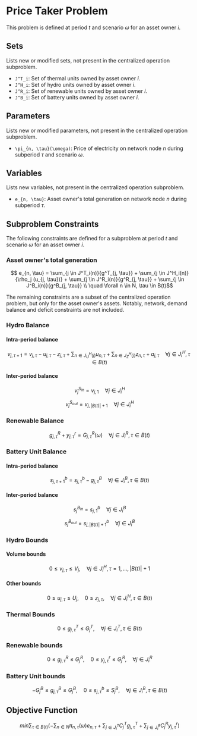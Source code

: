 # Price Taker Problem

This problem is defined at period $t$ and scenario $\omega$ for an asset owner $i$.

## Sets

Lists new or modified sets, not present in the centralized operation subproblem.

- ``J^T_i``: Set of thermal units owned by asset owner $i$.
- ``J^H_i``: Set of hydro units owned by asset owner $i$.
- ``J^R_i``: Set of renewable units owned by asset owner $i$.
- ``J^B_i``: Set of battery units owned by asset owner $i$.

## Parameters

Lists new or modified parameters, not present in the centralized operation subproblem.

- ``\pi_{n, \tau}(\omega)``: Price of electricity on network node $n$ during subperiod $\tau$ and scenario $\omega$.

## Variables

Lists new variables, not present in the centralized operation subproblem.

- ``e_{n, \tau}``: Asset owner's total generation on network node $n$ during subperiod $\tau$.

## Subproblem Constraints

The following constraints are defined for a subproblem at period $t$ and scenario $\omega$ for an asset owner $i$.

### Asset owner's total generation

```math
    e_{n, \tau} =
    \sum_{j \in J^T_i(n)}{g^T_{j, \tau}}
    + \sum_{j \in J^H_i(n)}{\rho_j (u_{j, \tau})}
    + \sum_{j \in J^R_i(n)}{g^R_{j, \tau}}
    + \sum_{j \in J^B_i(n)}{g^B_{j, \tau}} \\
    \quad \forall n \in N, \tau \in B(t)
```

The remaining constraints are a subset of the centralized operation problem, but only for the asset owner's assets. Notably, network, demand balance and deficit constraints are not included.

### Hydro Balance

#### Intra-period balance

```math
    v_{j, \tau+1} = v_{j, \tau}
    - u_{j, \tau} - z_{j, \tau}
    + \sum_{n \in J^H_U(j)}{u_{n, \tau}}
    + \sum_{n \in J^H_Z(j)}{z_{n, \tau}} + a_{j, \tau}
    \quad \forall j \in J^H_i, \tau \in B(t)
```

#### Inter-period balance

```math
    v^{S_{in}}_j = v_{j, 1}
    \quad \forall j \in J^H_i
```

```math
    v^{S_{out}}_j = v_{j, |B(t)| + 1}
    \quad \forall j \in J^H_i
```

### Renewable Balance

```math
    g^R_{j, \tau} + y^r_{j, \tau} = G^R_{j, \tau}(\omega)
    \quad \forall j \in J^R_i, \tau \in B(t)
```

### Battery Unit Balance

#### Intra-period balance
```math
    s^b_{j, \tau+1} = s^b_{j, \tau} - g^B_{j, \tau}
    \quad \forall j \in J^B_i, \tau \in B(t)
```

#### Inter-period balance

```math
    s^{B_{in}}_j = s^b_{j, 1}
    \quad \forall j \in J^B_i
```

```math
    s^{B_{out}}_j = s^b_{j, |B(t)| + 1}
    \quad \forall j \in J^B_i
```

### Hydro Bounds

#### Volume bounds

```math
    0 \leq v_{j, \tau} \leq V_j, \quad
    \forall j \in J^H_i, \tau = 1, ..., |B(t)| + 1
```

#### Other bounds

```math
    0 \leq u_{j, \tau} \leq U_j, \quad
    0 \leq z_{j, \tau} , \quad
    \forall j \in J^H_i, \tau \in B(t)
```

### Thermal Bounds

```math
    0 \leq g^T_{j, \tau} \leq G^T_j, \quad
    \forall j \in J^T_i, \tau \in B(t)
```

### Renewable bounds

```math
    0 \leq g^R_{j, \tau} \leq G^R_j, \quad
    0 \leq y^r_{j, \tau} \leq G^R_j, \quad
    \forall j \in J^R_i
```

### Battery Unit bounds

```math
    -G^B_j \leq g^B_{j, \tau} \leq G^B_j, \quad
    0 \leq s^b_{j, \tau} \leq S^B_j, \quad
    \forall j \in J^B_i, \tau \in B(t)
```

## Objective Function

```math
    min{
    \sum_{\tau \in B(t)}{(
    - \sum_{n \in N}{\pi_{n, \tau}(\omega) e_{n, \tau}}
    + \sum_{j \in J^T_i}{C^T_j g^T_{j, \tau}}
    + \sum_{j \in J^R_i}{C^R_j y^r_{j, \tau}}
    )}
    }
```

